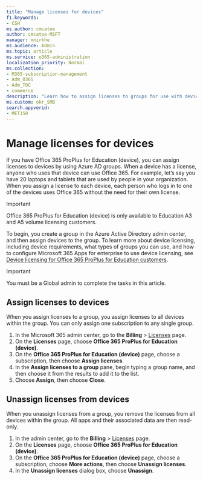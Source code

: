 ```yaml
---
title: "Manage licenses for devices"
f1.keywords:
- CSH
ms.author: cmcatee
author: cmcatee-MSFT
manager: mnirkhe
ms.audience: Admin
ms.topic: article
ms.service: o365-administration
localization_priority: Normal
ms.collection: 
- M365-subscription-management
- Adm_O365
- Adm_TOC
- commerce
description: "Learn how to assign licenses to groups for use with devices."
ms.custom: okr_SMB
search.appverid:
- MET150
---
```

# Manage licenses for devices

If you have Office 365 ProPlus for Education (device), you can assign licenses to devices by using Azure AD groups. When a device has a license, anyone who uses that device can use Office 365. For example, let’s say you have 20 laptops and tablets that are used by people in your organization. When you assign a license to each device, each person who logs in to one of the devices uses Office 365 without the need for their own license.

> [!IMPORTANT]
> Office 365 ProPlus for Education (device) is only available to Education A3 and A5 volume licensing customers.

To begin, you create a group in the Azure Active Directory admin center, and then assign devices to the group. To learn more about device licensing, including device requirements, what types of groups you can use, and how to configure Microsoft 365 Apps for enterprise to use device licensing, see [Device licensing for Office 365 ProPlus for Education customers](https://go.microsoft.com/fwlink/p/?linkid=2094216).

> [!IMPORTANT]
> You must be a Global admin to complete the tasks in this article.

## Assign licenses to devices

When you assign licenses to a group, you assign licenses to all devices within the group. You can only assign one subscription to any single group.

1. In the Microsoft 365 admin center, go to the **Billing** > <a href="https://go.microsoft.com/fwlink/p/?linkid=842264" target="_blank">Licenses</a> page.
2. On the **Licenses** page, choose **Office 365 ProPlus for Education (device)**.
3. On the **Office 365 ProPlus for Education (device)** page, choose a subscription, then choose **Assign licenses**.
4. In the **Assign licenses to a group** pane, begin typing a group name, and then choose it from the results to add it to the list.
6. Choose **Assign**, then choose **Close**.

## Unassign licenses from devices

When you unassign licenses from a group, you remove the licenses from all devices within the group. All apps and their associated data are then read-only.

1. In the admin center, go to the **Billing** > <a href="https://go.microsoft.com/fwlink/p/?linkid=842264" target="_blank">Licenses</a> page.
2. On the **Licenses** page, choose **Office 365 ProPlus for Education (device)**.
3. On the **Office 365 ProPlus for Education (device)** page, choose a subscription, choose **More actions**, then choose **Unassign licenses**.
5. In the **Unassign licenses** dialog box, choose **Unassign**.